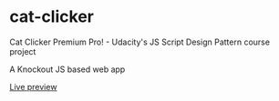 # cat-clicker
Cat Clicker Premium Pro! - Udacity's JS Script Design Pattern course project

A Knockout JS based web app 

[Live preview](http://www.nimeshjain.com/projects/cat-clicker/)
